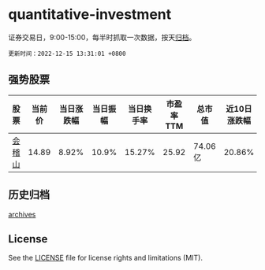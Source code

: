 # quantitative-investment

证券交易日，9:00-15:00，每半时抓取一次数据，按天[归档](archives)。

`更新时间：2022-12-15 13:31:01 +0800`

## 强势股票

|股票|当前价|当日涨跌幅|当日振幅|当日换手率|市盈率TTM|总市值|近10日涨跌幅|
|----|----|----|----|----|----|----|----|
|[会稽山](https://xueqiu.com/S/SH601579)|14.89|8.92%|10.9%|15.27%|25.92|74.06亿|20.86%|

## 历史归档

[archives](archives)

## License

See the [LICENSE](LICENSE) file for license rights and limitations (MIT).